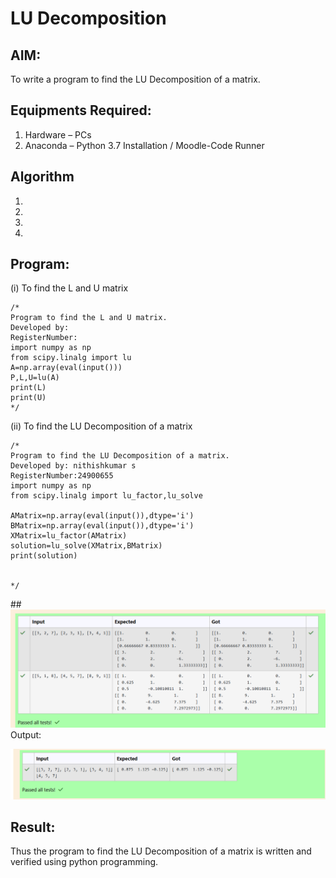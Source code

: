 # LU Decomposition 

## AIM:
To write a program to find the LU Decomposition of a matrix.

## Equipments Required:
1. Hardware – PCs
2. Anaconda – Python 3.7 Installation / Moodle-Code Runner

## Algorithm
1. 
2. 
3. 
4. 

## Program:
(i) To find the L and U matrix
```
/*
Program to find the L and U matrix.
Developed by: 
RegisterNumber: 
import numpy as np
from scipy.linalg import lu
A=np.array(eval(input()))
P,L,U=lu(A)
print(L)
print(U)
*/
```
(ii) To find the LU Decomposition of a matrix
```
/*
Program to find the LU Decomposition of a matrix.
Developed by: nithishkumar s
RegisterNumber:24900655
import numpy as np
from scipy.linalg import lu_factor,lu_solve

AMatrix=np.array(eval(input()),dtype='i')
BMatrix=np.array(eval(input()),dtype='i')
XMatrix=lu_factor(AMatrix)
solution=lu_solve(XMatrix,BMatrix)
print(solution)


*/
```

##![alt text](<Screenshot 2024-12-07 194235.png>) Output:

![alt text](<Screenshot 2024-12-07 194246.png>)


## Result:
Thus the program to find the LU Decomposition of a matrix is written and verified using python programming.

